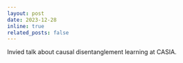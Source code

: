```yaml
---
layout: post
date: 2023-12-28
inline: true
related_posts: false
---
```


Invied talk about causal disentanglement learning at CASIA. 
